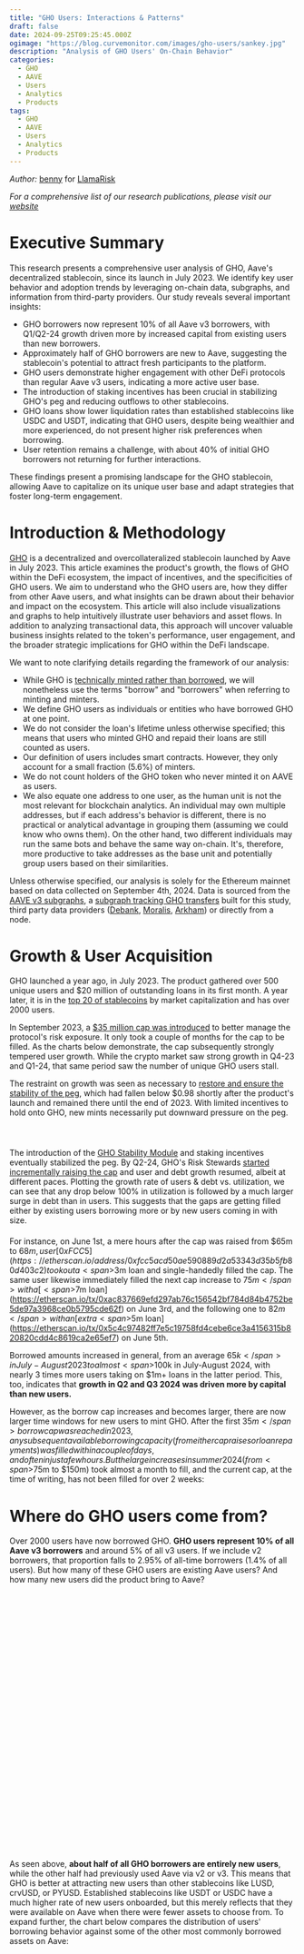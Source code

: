 ```yaml
---
title: "GHO Users: Interactions & Patterns"
draft: false
date: 2024-09-25T09:25:45.000Z
ogimage: "https://blog.curvemonitor.com/images/gho-users/sankey.jpg"
description: "Analysis of GHO Users' On-Chain Behavior"
categories:
  - GHO
  - AAVE
  - Users
  - Analytics
  - Products
tags:
  - GHO
  - AAVE
  - Users
  - Analytics
  - Products
---
```



_Author:_ [benny](https://warpcast.com/bennylada) for [LlamaRisk](https://x.com/LlamaRisk)

_For a comprehensive list of our research publications, please visit our [website](https://www.llamarisk.com/research
)_

<script src="https://d3js.org/d3.v7.min.js"></script>
<script src="https://cdn.jsdelivr.net/npm/chart.js"></script>
<script src="https://cdn.jsdelivr.net/npm/chartjs-adapter-date-fns"></script>

# Executive Summary

This research presents a comprehensive user analysis of GHO, Aave's decentralized stablecoin, since its launch in July 2023. We identify key user behavior and adoption trends by leveraging on-chain data, subgraphs, and information from third-party providers. Our study reveals several important insights:

- GHO borrowers now represent 10% of all Aave v3 borrowers, with Q1/Q2-24 growth driven more by increased capital from existing users than new borrowers.
- Approximately half of GHO borrowers are new to Aave, suggesting the stablecoin's potential to attract fresh participants to the platform.
- GHO users demonstrate higher engagement with other DeFi protocols than regular Aave v3 users, indicating a more active user base.
- The introduction of staking incentives has been crucial in stabilizing GHO's peg and reducing outflows to other stablecoins.
- GHO loans show lower liquidation rates than established stablecoins like USDC and USDT, indicating that GHO users, despite being wealthier and more experienced, do not present higher risk preferences when borrowing.
- User retention remains a challenge, with about 40% of initial GHO borrowers not returning for further interactions.

These findings present a promising landscape for the GHO stablecoin, allowing Aave to capitalize on its unique user base and adapt strategies that foster long-term engagement.

# Introduction & Methodology

[GHO](https://docs.gho.xyz/) is a decentralized and overcollateralized stablecoin launched by Aave in July 2023.
This article examines the product's growth, the flows of GHO within the DeFi ecosystem, the impact of incentives, and the specificities of GHO users.
We aim to understand who the GHO users are, how they differ from other Aave users, and what insights can be drawn about their behavior and impact on the ecosystem. This article will also include visualizations and graphs to help intuitively illustrate user behaviors and asset flows.
In addition to analyzing transactional data, this approach will uncover valuable business insights related to the token's performance, user engagement, and the broader strategic implications for GHO within the DeFi landscape.

We want to note clarifying details regarding the framework of our analysis:

- While GHO is [technically minted rather than borrowed](https://docs.gho.xyz/concepts/how-gho-works/gho-implementation), we will nonetheless use the terms "borrow" and "borrowers" when referring to minting and minters.
- We define GHO users as individuals or entities who have borrowed GHO at one point.
- We do not consider the loan's lifetime unless otherwise specified; this means that users who minted GHO and repaid their loans are still counted as users.
- Our definition of users includes smart contracts. However, they only account for a small fraction (5.6%) of minters.
- We do not count holders of the GHO token who never minted it on AAVE as users.
- We also equate one address to one user, as the human unit is not the most relevant for blockchain analytics. An individual may own multiple addresses, but if each address's behavior is different, there is no practical or analytical advantage in grouping them (assuming we could know who owns them). On the other hand, two different individuals may run the same bots and behave the same way on-chain. It's, therefore, more productive to take addresses as the base unit and potentially group users based on their similarities.

Unless otherwise specified, our analysis is solely for the Ethereum mainnet based on data collected on September 4th, 2024.
Data is sourced from the [AAVE v3 subgraphs](https://github.com/aave/protocol-subgraphs/tree/main/src), a [subgraph tracking GHO transfers](https://github.com/benber86/gho_token_subgraph) built for this study, third party data providers ([Debank](https://debank.com/), [Moralis](https://moralis.io/), [Arkham](https://platform.arkhamintelligence.com/)) or directly from a node.

# Growth & User Acquisition

GHO launched a year ago, in July 2023.
The product gathered over 500 unique users and $20 million of outstanding loans in its first month.
A year later, it is in the [top 20 of stablecoins](https://www.coingecko.com/en/categories/stablecoins) by market capitalization and has over 2000 users.

In September 2023, a [$35 million cap was introduced](https://governance-v2.aave.com/governance/proposal/308/) to better manage the protocol's risk exposure.
It only took a couple of months for the cap to be filled.
As the charts below demonstrate, the cap subsequently strongly tempered user growth.
While the crypto market saw strong growth in Q4-23 and Q1-24, that same period saw the number of unique GHO users stall.

The restraint on growth was seen as necessary to [restore and ensure the stability of the peg](https://www.llamarisk.com/research/explainer-series-gho-stablecoin), which had fallen below $0.98 shortly after the product's launch and remained there until the end of 2023.
With limited incentives to hold onto GHO, new mints necessarily put downward pressure on the peg.

<script src="../../js/gho-users/new-users-chart.js"></script>
<script src="../../js/gho-users/debt-chart.js"></script>
<script src="../../js/gho-users/peg-chart.js"></script>
<script src="../../js/gho-users/debt-ceiling-chart.js"></script>

<div style="display: flex; justify-content: space-between; margin-bottom: 20px">
 <div style="width: 48%;">
 <canvas id="linechart-new-users" width="400" height="400"></canvas>
 </div>
 <div style="width: 48%;">
 <canvas id="linechart-debt" width="400" height="400"></canvas>
 </div>
</div>

<div style="display: flex; justify-content: space-between; margin-bottom: 20px">
 <div style="width: 48%;">
 <canvas id="linechart-peg" width="400" height="400"></canvas>
 </div>
 <div style="width: 48%;">
 <canvas id="linechart-ceiling" width="400" height="400"></canvas>
 </div>
</div>

The introduction of the [GHO Stability Module](https://docs.gho.xyz/developer-docs/gho-stability-module) and staking incentives eventually stabilized the peg.
By Q2-24, GHO's Risk Stewards [started incrementally raising the cap](https://governance.aave.com/t/arfc-chaos-labs-risk-stewards-increase-gho-minting-cap-03-01-24/16805) and user and debt growth resumed, albeit at different paces.
Plotting the growth rate of users & debt vs. utilization, we can see that any drop below 100% in utilization is followed by a much larger surge in debt than in users.
This suggests that the gaps are getting filled either by existing users borrowing more or by new users coming in with size.

<script src="../../js/gho-users/growth-and-utilization-chart.js"></script>
<div style="width: 100%; margin-bottom: 20px">
 <canvas id="chart-growth-and-utilization" width="800" height="400"></canvas>
</div>

For instance, on June 1st, a mere hours after the cap was raised from $65m to $68m, user [0xFCC5](https://etherscan.io/address/0xfcc5acd50ae590889d2a53343d35b5fb80d403c2) took out a <span>$3m</span> loan and single-handedly filled the cap.
The same user likewise immediately filled the next cap increase to <span>$75m</span> with a [<span>$7m</span> loan](https://etherscan.io/tx/0xac837669efd297ab76c156542bf784d84b4752be5de97a3968ce0b5795cde62f) on June 3rd, and the following one to <span>$82m</span> with an [extra <span>$5m</span> loan](https://etherscan.io/tx/0x5c4c97482ff7e5c19758fd4cebe6ce3a4156315b820820cdd4c8619ca2e65ef7) on June 5th.

Borrowed amounts increased in general, from an average <span>$65k</span> in July-August 2023 to almost <span>$100k</span> in July-August 2024, with nearly 3 times more users taking on $1m+ loans in the latter period. This, too, indicates that **growth in Q2 and Q3 2024 was driven more by capital than new users.**

However, as the borrow cap increases and becomes larger, there are now larger time windows for new users to mint GHO.
After the first <span>$35m</span> borrow cap was reached in 2023, any subsequent available borrowing capacity (from either cap raises or loan repayments) was filled within a couple of days, and often in just a few hours.
But the large increases in summer 2024 (from <span>$75m</span> to <span>$150m</span>) took almost a month to fill, and the current cap, at the time of writing, has not been filled for over 2 weeks:


<script src="../../js/gho-users/fill-times-chart.js"></script>

<div style="width: 90%; margin: auto; margin-bottom: 20px">
 <canvas id="barchart-fill-times" width="400" height="300"></canvas>
</div>

# Where do GHO users come from?

Over 2000 users have now borrowed GHO.
**GHO users represent 10% of all Aave v3 borrowers** and around 5% of all v3 users.
If we include v2 borrowers, that proportion falls to 2.95% of all-time borrowers (1.4% of all users).
But how many of these GHO users are existing Aave users? And how many new users did the product bring to Aave?


<script src="../../js/gho-users/donut-charts.js"></script>

<div style="display: flex; justify-content: space-between; margin-bottom: 20px">
 <div style="width: 48%; height: 450px;">
 <canvas id="donutChart1"></canvas>
 </div>
 <div style="width: 48%; height: 450px;">
 <canvas id="donutChart2"></canvas>
 </div>
</div>


As seen above, **about half of all GHO borrowers are entirely new users**, while the other half had previously used Aave via v2 or v3.
This means that GHO is better at attracting new users than other stablecoins like LUSD, crvUSD, or PYUSD.
Established stablecoins like USDT or USDC have a much higher rate of new users onboarded, but this merely reflects that they were available on Aave when there were fewer assets to choose from.
To expand further, the chart below compares the distribution of users' borrowing behavior against some of the other most commonly borrowed assets on Aave:


<script src="../../js/gho-users/token-borrowing-patterns.js"></script>

<div style="height: 600px; width: 100%; margin-bottom: 20px">
 <canvas id="tokenBorrowingPatterns"></canvas>
</div>

One key difference between GHO and other assets borrowers is that **new GHO users are less likely to borrow additional assets**.
In fact, out of all the assets in the chart above, new GHO users (understood as users who only ever borrowed GHO or started using Aave by borrowing GHO) are the least likely to borrow other assets after initially borrowing GHO. However, they may continue to borrow more GHO.
The comparatively young market age could explain this, and the situation will likely change as it matures.

GHO users tend to be more active on-chain than other Aave users, making them more inclined to explore the various options within the protocol. **GHO users are twice as likely to engage with other DeFi protocols** than non-GHO users on Aave. There's also a noticeable difference between new users who began using Aave through GHO and existing Aave users who borrowed GHO. The latter are more active across DeFi and tend to favor protocols like Curve and Convex, while new users gravitate more toward restaking protocols such as ether. fi and Eigenlayer.

<script src="../../js/gho-users/protocol-usage-charts.js"></script>
<style>
#chartContainer .h4 {
    color: #ccf !important;
}
</style>
<div id="chartContainer">
 <div style="display: grid; grid-template-columns: 1fr 1fr; gap: 20px; height: 550px; width: 100%; margin-bottom: 60px">
 <div style="height: 280px;">
 <canvas id="v3UsersChart"></canvas>
 </div>
 <div style="height: 280px;">
 <canvas id="ghoUsersChart"></canvas>
 </div>
 <div style="height: 280px;">
 <canvas id="newGhoUsersChart"></canvas>
 </div>
 <div style="height: 280px;">
 <canvas id="existingAaveUsersChart"></canvas>
 </div>
 </div>
</div>



Pendle is one of the most commonly used protocols for both categories of GHO users.
As we cannot track protocol usage before opening a GHO loan (all-cross protocol data was drawn from the state of the user's address as of September 10th via DeBank's API), it is difficult to establish directionality or causality:
Do GHO users move to Pendle to stake? Or are Pendle users coming to AAVE?

An analysis of GHO users' assets on Pendle reveals that they do not primarily go there to earn yield on their GHO. Instead, the tokens they most frequently stake include USDC, USDe, ETH, and LRTs/LSTs. Similarly, only a small number of GHO borrowers use Curve to provide liquidity for GHO. Instead, they are more inclined to provide liquidity in the 3pool (USDC/USDT/DAI) or for ETH pairs.

# Where do GHO users go?

If users do not provide liquidity on Curve or deposit on Pendle, what do they do with their GHO?
The above charts only look at where users currently have assets, which does not capture flows such as trading activities.
To better understand where GHO liquidity moves, we can follow the token's transfer events.
This allows us to see where GHO minters sent their tokens to (first-order flow) and, if they traded them, what tokens they traded GHO for (second-order flow).
We display the flows in USD and total number of transactions in the following chart:

<script src="https://unpkg.com/d3-sankey@0.12.3/dist/d3-sankey.min.js"></script>
<script src="../../js/gho-users/sankey.js"></script>


<div id="ddownsankey" style="margin-top: 40px; margin-bottom: 40px">
 <select id="data-type">
 <option value="volume" selected>USD Volume</option>
 <option value="transactions">Number of Transactions</option>
 </select>
</div>
<div style="text-align: center; width: 100%; margin-bottom: 20px;">
<span style="font-size: 16px; color: #666; font-weight: bold">GHO First and Second Order Flows From Mint</span></div>
<div id="sankey-chart"></div>

<style>
    #sankey-chart {
        width: 100%;
        margin-bottom: 20px;
        height: 600px;
 }
    
    .node rect {
        cursor: move;
        fill-opacity: 0.9;
        shape-rendering: crispEdges;
 }
    
    .node text {
        pointer-events: none;
        text-shadow: 0 1px 0 #fff;
 }
        
    .link:hover path {
        stroke-opacity: 0.5;
 }
    
    .link-tooltip {
        font-size: 10px;
        pointer-events: none;
 }
</style>

The chart shows that while most minters traded their GHO for another stablecoin such as USDC, USDT or DAI, GHO staking and liquidity on DEXes are important supply sinks for the coin.

But, as this is an aggregated view over 1 year, it does not capture some of the changes in GHO flow directionality over time.
In particular, 2024 saw the introduction of [GHO staking](https://governance.aave.com/t/arfc-upgrade-safety-module-with-stkgho/15635/10) which offered incentives for minters to hold on to their GHO rather than immediately trade it for other assets.
Incentives for staking were [increased in February](https://governance.aave.com/t/arfc-amend-safety-module-emissions/16640) and further strengthened by the introduction of the [Merit Program](https://governance.aave.com/t/arfc-merit-a-new-aave-alignment-user-reward-system/16646) in March.

To evaluate the impact of these incentives on flows, we split the data into two different periods using March 15th -- after most incentives were introduced -- as the demarcation date:

<script src="../../js/gho-users/before-after.js"></script>

<div style="height: 300px; margin-bottom: 50px; margin-top: 20px;">
 <canvas id="beforeAfterChart" style="margin-top: 30px;"></canvas>
</div>

The most obvious change is the tremendous increase in the proportion of flows going towards staking, from 3.8% to 19.1%.
The corollary to this increase is a decrease in the flows towards DEXes such as Uniswap (12.8% to 1.2%) or Balancer (11% to 1.8%).
This indicates that the staking program was successful at preventing users from selling GHO for other stablecoins or crypto assets.
Mitigating selling pressure this way did, in turn, help stabilize the peg.

Not all users might indeed have been using DEXes to sell their GHO.
Looking at second-order flows on major DEXes, we can see in the chart below that many users were using DEXes to provide liquidity and get yield on their GHO in the absence of staking rewards.
(_Stablecoins_ means that users traded their GHO for other stables like USDC or USDT, while _Crypto assets_ refers to all other, volatile tokens users have traded GHO for):


<script src="../../js/gho-users/sec-order-merit.js"></script>

<div id="merit-charts">
 <div id="merit-chart-container" style="display: flex; justify-content: space-between; height: 450px; width: 100%; margin-bottom: 20px;">
 </div>
</div>

Incentives thus successfully reduced the outflows towards other stablecoins on the three major mainnet DEXes.
They also reduced flows going towards liquidity pools, particularly on Uniswap v3, which may have reduced available liquidity and destabilized the peg.
However, reducing liquidity providing might also have been necessary to minimize sell pressure on GHO.
Depositing single sided liquidity on Curve or Balancer is equivalent to a partial sell, and on Uni v3 is akin to a sell order.

This comparison is still lacking, as we did not include aggregators such as CowSwap or 1inch since they did not offer an option to LP.
The two periods are also of different lengths, and the supply of GHO was much larger in the second period than in the first.

After normalizing for time and supply and considering all outflows to DEXes, we find that overall **staking incentives reduced outflows to stablecoins by close to 25%**.
Concomitantly, incentives also drastically reduced outflows towards liquidity pools by <span>83%</span>.


<script src="../../js/gho-users/outflow-change-merit.js"></script>

<div style="display: flex; height: 400px; margin-bottom: 50px; margin-top: 10px; text-align: center;">
 <div style="width: 50%; margin: 0 auto;">
 <canvas id="outflowChange" style="margin-top: 10px;"></canvas>
 </div>
</div>

# Liquidations

Liquidations are important to ensure the stability and collateralization of stablecoins like GHO.
They, however, present a risk to lending protocols as they might create bad debt and/or discourage liquidated users from borrowing again.
Therefore, it is worth investigating the prevalence of liquidations among GHO minters and checking whether it is significantly different from other borrowed assets.

There are two things we can look at.
- Total number of liquidations (regardless of the denomination of the liquidated loans) by type of user. This shows whether GHO users' overall borrowing behavior exhibits higher or lower risk preference.
- Proportion of loans of a particular asset that were liquidated. This shows if liquidations can be related to asset attributes.

<script src="../../js/gho-users/liquidations.js"></script>
<script src="../../js/gho-users/liq-prop.js"></script>
<div style="display: flex; justify-content: space-between; height: 450px; width: 100%; margin-bottom: 20px;">
 <div style="width: 50%;">
 <canvas id="liquidationChart"></canvas>
 </div>
 <div style="width: 48%;">
 <canvas id="liqPropChart"></canvas>
 </div>
</div>


At first glance, from the chart on the left, it might seem that GHO minters are more likely to experience a liquidation (10%) compared to other Aave users (8%) and might, therefore, be less risk averse.
However, when further breaking down the numbers, we see that most GHO users who experienced liquidations had previously borrowed on Aave v2 or v3.
That they've experienced more liquidations simply reflects the fact that they've spent more time on the platform.

When we look at asset-specific loans (right), we see instead that **GHO denominated loans are less likely to be liquidated (6%) compared to other major stablecoins like USDC (8%) and USDT (9%).**
For comparison, on [Curve's lending platform](https://crvusd.curve.fi/#/ethereum) hard liquidations for crvUSD borrowers are closer to 10%, with some variation per market.

The lower liquidation rates for crypto-denominated loans can largely be attributed to market conditions since the launch of Aave v3. As crypto assets have generally decreased in value, borrowers of these assets are less likely to face liquidation than those who have borrowed stablecoins using volatile assets as collateral.

Looking at the present state of the market and the distribution of user health scores, GHO users are not significantly different from other asset borrowers with a **1.67 median health score** and similar distribution:

<script src="https://unpkg.com/@sgratzl/chartjs-chart-boxplot@3"></script>
<script src="../../js/gho-users/health-violin.js"></script>
<canvas id="healthViolinChart" height="240px"></canvas>

Overall, health factor distribution is homogenous across all borrowed assets.
As these are aggregated health scores across all loans, a user's score can be counted in different assets (if they have concurrently borrowed multiple assets).

# Collateral Preferences

The types and proportions of collateral supplied are also relatively similar across borrowers, including GHO minters.
ETH (wrapped or staked) is uniformly the leading choice for collateral.
USDC and USDT borrowers are somewhat different, with a collateral mix skewed more towards ETH and BTC than other borrowed assets, including other stablecoins.

<script src="../../js/gho-users/collateral-preference.js"></script>

<div style="height: 600px; width: 100%; margin-bottom: 20px">
 <canvas id="collatPreference"></canvas>
</div>

The chart shows that sometimes a large proportion of people borrowing a token also supply the token as collateral.
This can be due to several reasons, including multiple positions (sometimes asynchronous if different loans are opened separately over time), rate arbitrage, leverage, or liquidity needs.

# Borrowing Patterns

We know that GHO users are slightly less likely to borrow other tokens than other borrowers.
But when they do, they favor established stablecoins like USDC, USDT, DAI, or WETH when borrowing crypto.
This co-utilization pattern is similar to other assets, albeit in lesser proportions.
GHO is a relatively popular borrowing option, considering the age of the asset.
Almost 10% of USDC borrowers also borrow GHO, and roughly one-third of LUSD, PYUSD, and crvUSD borrowers.


<script src="https://cdn.jsdelivr.net/npm/apexcharts"></script>
<script src="../../js/gho-users/borrowed-heatmap.js"></script>
<div id="borrowedHeatmap"></div>

GHO users are less likely to borrow other assets but more likely to borrow GHO again compared to crypto assets or stablecoins like LUSD or crvUSD.
**Almost half of all GHO borrowers will go on to borrow GHO again**.
Only USDC and USDT do better, with 55% of multiple borrows and 10% of users borrowing more than 7 times.

<script src="../../js/gho-users/tx-count.js"></script>
<canvas id="txCountChart" height="180px"></canvas>

# Survival Rates

Expanding beyond repeat borrows of a single asset; we compute the likelihood that a user who started using Aave by borrowing a certain asset will continue to interact with the protocol.
We define continuous interaction as another borrow or supply event (excluding liquidations and repayments), regardless of the asset.
We only consider users who started interacting with Aave in the past year to avoid bias towards assets that have been available for longer.


<script src="../../js/gho-users/survival-rate.js"></script>

<div style="height: 380px;width: 100%; margin-bottom: 20px">
 <canvas id="survivalChart"></canvas>
</div>

From this perspective, users who started using Aave by minting GHO are in the bottom range of assets for user stickiness.
While 8 out of 10 users who started by borrowing PYUSD or LUSD continue transacting on Aave, 40% of GHO minters never interact with the protocol again.

# User Wealth

Using [DeBank data](https://cloud.debank.com/open-api), we collect the USD value and composition of the portfolios of a large sample of Aave v3 users and GHO minters:

<script src="../../js/gho-users/wallet-balance-distribution.js"></script>


<div style="display: flex; justify-content: space-between; height: 300px; width: 100%; margin-bottom: 20px;">
 <div style="width: 48%;">
 <canvas id="walletBalanceDistributionAll"></canvas>
 </div>
 <div style="width: 48%;">
 <canvas id="walletBalanceDistributionGHO"></canvas>
 </div>
</div>
<div style="width: 60%; margin: 0 auto; display: flex; justify-content: center; align-items: center; flex-direction: column;">

<div style="width: 100%; justify-content: center">

| Metric     | Aave v3 Users | GHO Users |
|------------|---------------|-----------|
| Mean       | 602,689 | 644,543 |
| Q1 (25%)   | 171 | 2,572 |
| Median     | 3,097 | 30,369 |
| Q3 (75%)   | 52,379 | 164,741 |
| Max        | 1,334,557,934 | 223,611,758 |
| Gini coef. | 92.8% | 84.7% |

</div>
</div>

GHO users are significantly wealthier, with the **median portfolio value 10 times that of other Aave v3 users**.

If we break down the aggregate value of the users' portfolios, we also see several differences between GHO users and other v3 users.
GHO users are more likely to store their wealth on L2s like Arbitrum or Base.
While the actual distribution and choice of yield source may differ, both categories' portfolios are strongly weighted towards ETH, BTC, and stablecoins:

<script src="../../js/gho-users/donut-charts-comparison.js"></script>

<div id="portfolioChart">
 <div style="display: flex; justify-content: space-between; margin-bottom: 20px">
 <div style="width: 48%; height: 550px;">
 <canvas id="donutChart10"></canvas>
 </div>
 <div style="width: 48%; height: 550px;">
 <canvas id="donutChart20"></canvas>
 </div>
 </div>
</div>


# User Age & Activity

Finally, we take a look at the age and level of activity (using the account's nonce as a proxy) of Aave v3 and GHO users:

<script src="../../js/gho-users/age-violin.js"></script>
<canvas id="violinChart"></canvas>

GHO borrowers appear more experienced, with a median account age of 2.3 years compared to 1.5 years for other Aave users.
They're also much more active on-chain, with a median of 121 transactions against 32 for other users.

# Arbitrum

In the previous section, we only looked at metrics observed on Ethereum mainnet; however [GHO has been available on Arbitrum](https://governance.aave.com/t/arfc-gho-cross-chain-launch/17616/14) since July 2024.
The Arbitrum user base has been growing steadily since, reaching close to 25% of the number of Ethereum users. While it is too early to perform in-depth analysis, it may be covered in future iterations.

An interesting feature so far is that Arbitrum users seem to be more risk-averse than their Ethereum mainnet counterparts.
Less than 3% of the GHO loans have been liquidated so far vs 6% on mainnet.
Also, the median health is higher on Arbitrum, and an (admittedly crude, heuristic) estimation of the prevalence of user leveraging their loans indicates that the practice is more common on Ethereum.
But of course, this may reflect the younger age of the Arbitrum product (only 2 months at the time of writing) and the market's low volatility since the summer.


<script src="../../js/gho-users/arbitrum-users.js"></script>
<script src="../../js/gho-users/new-users-chart-arbi.js"></script>

<div style="display: flex; justify-content: space-between; margin-bottom: 20px">
 <div style="width: 48%;">
 <canvas id="linechart-new-users-arb" width="400" height="447"></canvas>
 </div>
 <div style="width: 48%;">
 <canvas id="arbiCompare" width="400" height="500"></canvas>
 </div>
</div>

# Closing Remarks

The analysis of GHO user behavior provides valuable insights into the evolving landscape of DeFi and the role of Aave's stablecoin in attracting and retaining users. GHO's ability to draw in new participants, particularly with a noteworthy proportion of first-time borrowers, highlights its appeal and the potential for future growth within the ecosystem. The observed loyalty among returning users and a distinct borrowing behavior set GHO apart from more established stablecoins, suggesting that users are increasingly finding value in its unique offerings.

The trends also indicate a vibrant engagement with other DeFi protocols, demonstrating GHO's capacity to foster a cross-protocol interest that can strengthen the overall DeFi landscape. The lower liquidation rates and the significant wealth of GHO users further underscore the product's attractiveness and the careful risk management strategies employed by borrowers.

As GHO continues to mature, this analysis helps to understand how user behaviors adapt to market changes and the effectiveness of incentive structures. The insights gleaned from this study not only underscore the current state of GHO but could also pave the way for future strategic decisions contributing to scaling GHO adoption.

In summary, GHO is not just a stablecoin; it represents a pivotal shift in how users engage with the Aave protocol. It emphasizes the importance of innovation, user experience, and community building to drive the next level of scale for Aave.
